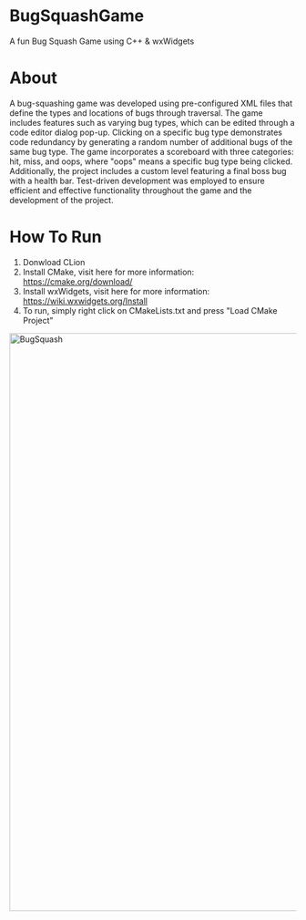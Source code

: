 # BugSquashGame
A fun Bug Squash Game using C++ &amp; wxWidgets

# About
A bug-squashing game was developed using pre-configured XML files that define the types and
locations of bugs through traversal. The game includes features such as varying bug types, 
which can be edited through a code editor dialog pop-up. Clicking on a specific bug type demonstrates
code redundancy by generating a random number of additional bugs of the same bug type. The game incorporates
a scoreboard with three categories: hit, miss, and oops, where "oops" means a specific bug type being clicked. 
Additionally, the project includes a custom level featuring a final boss bug with a health bar. Test-driven 
development was employed to ensure efficient and effective functionality throughout the game and the
development of the project.

# How To Run

1. Donwload CLion
2. Install CMake, visit here for more information: https://cmake.org/download/
3. Install wxWidgets, visit here for more information: https://wiki.wxwidgets.org/Install
4. To run, simply right click on CMakeLists.txt and press "Load CMake Project"


<img width="1014" alt="BugSquash" src="https://github.com/basherghaleb/BugSquashGame/assets/114628173/ea43b32c-6315-414e-90d9-ab1ef3cd8fa5">
